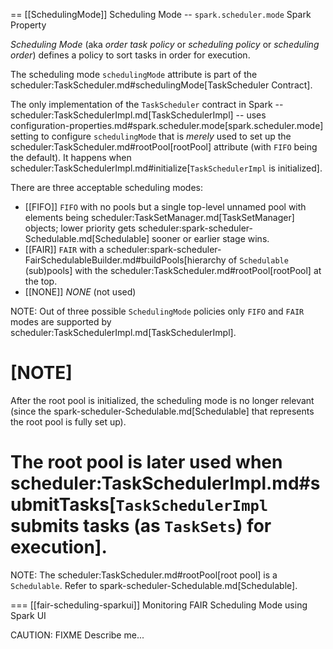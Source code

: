== [[SchedulingMode]] Scheduling Mode -- `spark.scheduler.mode` Spark Property

*Scheduling Mode* (aka _order task policy_ or _scheduling policy_ or _scheduling order_) defines a policy to sort tasks in order for execution.

The scheduling mode `schedulingMode` attribute is part of the scheduler:TaskScheduler.md#schedulingMode[TaskScheduler Contract].

The only implementation of the `TaskScheduler` contract in Spark -- scheduler:TaskSchedulerImpl.md[TaskSchedulerImpl] -- uses configuration-properties.md#spark.scheduler.mode[spark.scheduler.mode] setting to configure `schedulingMode` that is _merely_ used to set up the scheduler:TaskScheduler.md#rootPool[rootPool] attribute (with `FIFO` being the default). It happens when scheduler:TaskSchedulerImpl.md#initialize[`TaskSchedulerImpl` is initialized].

There are three acceptable scheduling modes:

* [[FIFO]] `FIFO` with no pools but a single top-level unnamed pool with elements being scheduler:TaskSetManager.md[TaskSetManager] objects; lower priority gets scheduler:spark-scheduler-Schedulable.md[Schedulable] sooner or earlier stage wins.
* [[FAIR]] `FAIR` with a scheduler:spark-scheduler-FairSchedulableBuilder.md#buildPools[hierarchy of `Schedulable` (sub)pools] with the scheduler:TaskScheduler.md#rootPool[rootPool] at the top.
* [[NONE]] *NONE* (not used)

NOTE: Out of three possible `SchedulingMode` policies only `FIFO` and `FAIR` modes are supported by scheduler:TaskSchedulerImpl.md[TaskSchedulerImpl].

[NOTE]
====
After the root pool is initialized, the scheduling mode is no longer relevant (since the spark-scheduler-Schedulable.md[Schedulable] that represents the root pool is fully set up).

The root pool is later used when scheduler:TaskSchedulerImpl.md#submitTasks[`TaskSchedulerImpl` submits tasks (as `TaskSets`) for execution].
====

NOTE: The scheduler:TaskScheduler.md#rootPool[root pool] is a `Schedulable`. Refer to spark-scheduler-Schedulable.md[Schedulable].

=== [[fair-scheduling-sparkui]] Monitoring FAIR Scheduling Mode using Spark UI

CAUTION: FIXME Describe me...
